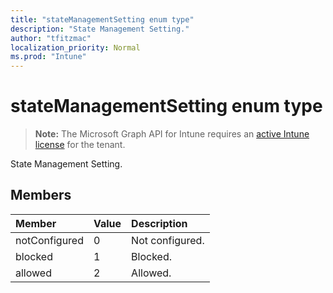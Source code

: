 ```yaml
---
title: "stateManagementSetting enum type"
description: "State Management Setting."
author: "tfitzmac"
localization_priority: Normal
ms.prod: "Intune"
---
```


# stateManagementSetting enum type

> **Note:** The Microsoft Graph API for Intune requires an [active Intune license](https://go.microsoft.com/fwlink/?linkid=839381) for the tenant.

State Management Setting.

## Members
|Member|Value|Description|
|:---|:---|:---|
|notConfigured|0|Not configured.|
|blocked|1|Blocked.|
|allowed|2|Allowed.|



